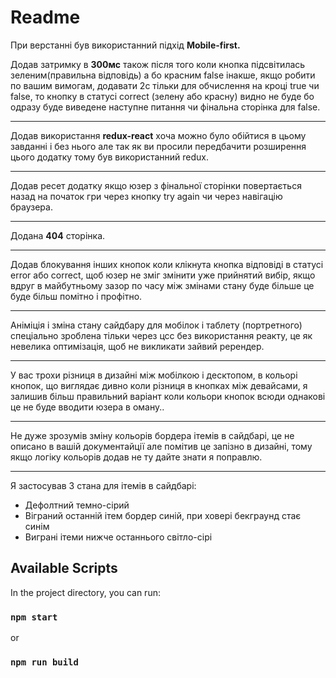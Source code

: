 # Readme

При верстанні був використанний підхід **Mobile-first.**

Додав затримку в **300мс** також після того коли кнопка підсвітилась зеленим(правильна відповідь) а бо красним false інакше, якщо робити по вашим вимогам, додавати 2с тільки для обчислення на кроці true чи false, то  кнопку в статусі correct (зелену або красну) видно не буде бо одразу буде виведене наступне питання чи фінальна сторінка для false.

------------


Додав використання **redux-react** хоча можно було обійтися в цьому завданні і без нього але так як ви просили передбачити розширення цього додатку тому був використанний redux.

------------


Додав ресет додатку якщо юзер з фінальної сторінки повертається назад на початок гри через кнопку try again чи через навігацію браузера.

------------


Додана **404** сторінка.

------------


Додав блокування інших кнопок коли клікнута кнопка відповіді в статусі error або correct, щоб юзер не зміг змінити уже прийнятий вибір, якщо вдруг в майбутньому зазор по часу між змінами стану буде більше це буде більш помітно і профітно.

------------


Аніміція і зміна стану сайдбару для мобілок і таблету (портретного) спеціально зроблена тільки через цсс без використання реакту, це як невелика оптимізація, щоб не викликати зайвий ререндер.

------------


У вас трохи різниця в дизайні між мобілкою і десктопом, в кольорі кнопок, що виглядає дивно коли різниця в кнопках  між девайсами, я залишив більш правильний варіант коли кольори кнопок всюди однакові це не буде вводити юзера в оману..

------------


Не дуже зрозумів зміну кольорів бордера ітемів в сайдбарі, це не описано в вашій документайції  але помітив це запізно в дизайні, тому якщо логіку кольорів додав не ту  дайте знати я поправлю.

------------


Я застосував 3 стана для ітемів в сайдбарі:
- Дефолтний темно-сірий
- Віграний останній ітем бордер синій, при ховері бекграунд стає синім
- Виграні ітеми нижче останнього світло-сірі

## Available Scripts

In the project directory, you can run:

### `npm start`
or
### `npm run build`
